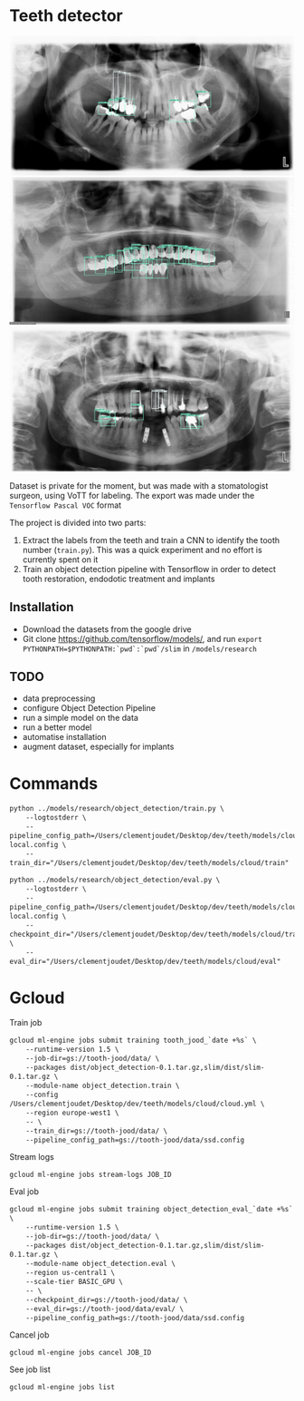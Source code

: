 # Teeth detector

![Image 1](public/images/1.png "Image 1")
![Image 2](public/images/7.png "Image 2")
![Image 3](public/images/4.png "Image 3")

Dataset is private for the moment, but was made with a stomatologist surgeon, using VoTT for labeling. The export was made under the `Tensorflow Pascal VOC` format

The project is divided into two parts:
1. Extract the labels from the teeth and train a CNN to identify the tooth number (`train.py`). This was a quick experiment and no effort is currently spent on it
2. Train an object detection pipeline with Tensorflow in order to detect tooth restoration, endodotic treatment and implants


## Installation

- Download the datasets from the google drive
- Git clone https://github.com/tensorflow/models/, and run ```export PYTHONPATH=$PYTHONPATH:`pwd`:`pwd`/slim``` in   `/models/research`


## TODO
- data preprocessing
- configure Object Detection Pipeline
- run a simple model on the data
- run a better model
- automatise installation
- augment dataset, especially for implants


# Commands

```
python ../models/research/object_detection/train.py \
    --logtostderr \
    --pipeline_config_path=/Users/clementjoudet/Desktop/dev/teeth/models/cloud/ssd-local.config \
    --train_dir="/Users/clementjoudet/Desktop/dev/teeth/models/cloud/train"
```

```
python ../models/research/object_detection/eval.py \
    --logtostderr \
    --pipeline_config_path=/Users/clementjoudet/Desktop/dev/teeth/models/cloud/ssd-local.config \
    --checkpoint_dir="/Users/clementjoudet/Desktop/dev/teeth/models/cloud/train/" \
    --eval_dir="/Users/clementjoudet/Desktop/dev/teeth/models/cloud/eval"
```


# Gcloud

Train job
```
gcloud ml-engine jobs submit training tooth_jood_`date +%s` \
    --runtime-version 1.5 \
    --job-dir=gs://tooth-jood/data/ \
    --packages dist/object_detection-0.1.tar.gz,slim/dist/slim-0.1.tar.gz \
    --module-name object_detection.train \
    --config /Users/clementjoudet/Desktop/dev/teeth/models/cloud/cloud.yml \
    --region europe-west1 \
    -- \
    --train_dir=gs://tooth-jood/data/ \
    --pipeline_config_path=gs://tooth-jood/data/ssd.config
```

Stream logs

```
gcloud ml-engine jobs stream-logs JOB_ID
```

Eval job
```
gcloud ml-engine jobs submit training object_detection_eval_`date +%s` \
    --runtime-version 1.5 \
    --job-dir=gs://tooth-jood/data/ \
    --packages dist/object_detection-0.1.tar.gz,slim/dist/slim-0.1.tar.gz \
    --module-name object_detection.eval \
    --region us-central1 \
    --scale-tier BASIC_GPU \
    -- \
    --checkpoint_dir=gs://tooth-jood/data/ \
    --eval_dir=gs://tooth-jood/data/eval/ \
    --pipeline_config_path=gs://tooth-jood/data/ssd.config
```

Cancel job

```
gcloud ml-engine jobs cancel JOB_ID
```

See job list

```
gcloud ml-engine jobs list
```
